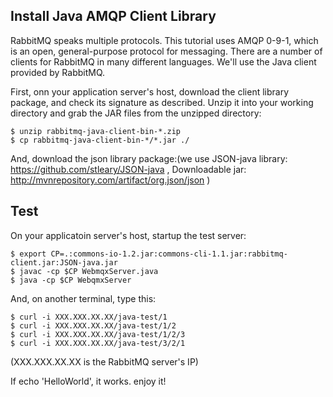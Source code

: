 Install Java AMQP Client Library 
--------------------------------

RabbitMQ speaks multiple protocols. This tutorial uses AMQP 0-9-1, which is an open, general-purpose protocol for messaging. There are a number of clients for RabbitMQ in many different languages. We'll use the Java client provided by RabbitMQ.

First, onn your application server's host, download the client library package, and check its signature as described. Unzip it into your working directory and grab the JAR files from the unzipped directory:
```
$ unzip rabbitmq-java-client-bin-*.zip
$ cp rabbitmq-java-client-bin-*/*.jar ./
```

And, download the json library package:(we use JSON-java library: https://github.com/stleary/JSON-java , Downloadable jar: http://mvnrepository.com/artifact/org.json/json )

Test
----
On your applicatoin server's host, startup the test server:  
```
$ export CP=.:commons-io-1.2.jar:commons-cli-1.1.jar:rabbitmq-client.jar:JSON-java.jar
$ javac -cp $CP WebmqxServer.java
$ java -cp $CP WebqmxServer
```

And, on another terminal, type this:
```
$ curl -i XXX.XXX.XX.XX/java-test/1
$ curl -i XXX.XXX.XX.XX/java-test/1/2
$ curl -i XXX.XXX.XX.XX/java-test/1/2/3
$ curl -i XXX.XXX.XX.XX/java-test/3/2/1
```
(XXX.XXX.XX.XX is the RabbitMQ server's IP)

If echo 'HelloWorld', it works.
enjoy it!
